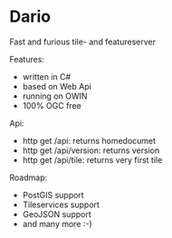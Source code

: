 Dario
===========================

Fast and furious tile- and featureserver

Features:

- written in C#
- based on Web Api
- running on OWIN
- 100% OGC free

Api:
- http get /api: returns homedocumet
- http get /api/version: returns version
- http get /api/tile: returns very first tile 

Roadmap:

- PostGIS support
- Tileservices support
- GeoJSON support
- and many more :-)